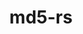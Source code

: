 ---
title: md5-rs
headline: A no_std implementation of MD5 for Rust.
state: active 
feature: false 
startDate: 03-24-2022
github: https://github.com/magnetardev/md5-rs
languages: [rust]
---